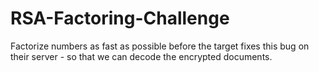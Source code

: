 # RSA-Factoring-Challenge
Factorize numbers as fast as possible before the target fixes this bug on their server - so that we can decode the encrypted documents.
